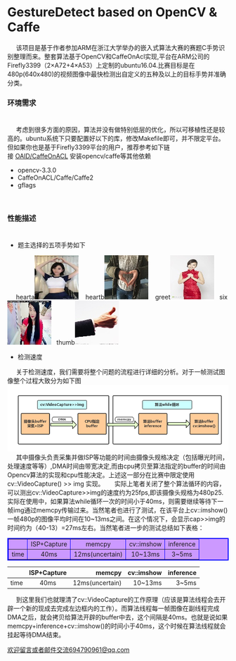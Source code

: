 # GestureDetect based on OpenCV & Caffe
&nbsp;&nbsp;&nbsp;&nbsp;&nbsp;该项目是基于作者参加ARM在浙江大学举办的嵌入式算法大赛的赛题C手势识别整理而来。整套算法基于OpenCV和CaffeOnAcl实现,平台在ARM公司的Firefly3399（2×A72+4×A53）上定制的ubuntu16.04.比赛目标是在480p(640x480)的视频图像中最快检测出自定义的五种及以上的目标手势并准确分类。
 


### 环境需求
#
&nbsp;&nbsp;&nbsp;&nbsp;&nbsp;考虑到很多方面的原因，算法并没有做特别低层的优化，所以可移植性还是较高的。ubuntu系统下只要配置好以下的库，修改Makefile即可，并不限定平台。但如果你也是基于Firefly3399平台的用户，推荐参考如下链接&nbsp;[OAID/CaffeOnACL](https://github.com/OAID/CaffeOnACL/blob/master/acl_openailab/installation.md)&nbsp;安装opencv/caffe等其他依赖

- opencv-3.3.0
- CaffeOnACL/Caffe/Caffe2
- gflags

</br>


### 性能描述
#
- 题主选择的五项手势如下

&nbsp;&nbsp;&nbsp;&nbsp;&nbsp;hearta![hearta](example/heart_a.jpg )   &nbsp;&nbsp; heartb![heartb](example/heart_b.jpg)   &nbsp;&nbsp; greet![greet](example/greet.jpg)  &nbsp;&nbsp;six![six](example/six.jpg)   &nbsp;&nbsp;thumb![thumb](example/thumb.jpg)

- 检测速度

&nbsp;&nbsp;&nbsp;&nbsp;&nbsp;关于检测速度，我们需要将整个问题的流程进行详细的分析。对于一帧测试图像整个过程大致分为如下图
![](example/ISP.png)
&nbsp;&nbsp;&nbsp;&nbsp;&nbsp;其中摄像头负责采集并做ISP等功能的时间由摄像头规格决定（包括曝光时间，处理速度等等）,DMA时间由带宽决定,而由cpu拷贝至算法指定的buffer的时间由Opencv算法的实现和cpu性能决定。上述这一部分在比赛中限定使用cv::VideoCapture() >> img 实现。
&nbsp;&nbsp;&nbsp;&nbsp;&nbsp;实际上笔者关闭了整个算法循环的内容，可以测出cv::VideoCapture>>img的速度约为25fps,即该摄像头规格为480p25.实际在使用中，如果算法while循环一次的时间小于40ms，则需要继续等待下一帧img通过memcpy传输过来。当然笔者也进行了测试，在该平台上cv::imshow()一帧480p的图像平均时间在10~13ms之间。在这个情况下，会显示cap>>img的时间约为（40-13）=27ms左右。当然笔者进一步的测试总结如下表格：

<table width="85%" border="2" cellspacing="2" cellpadding="4" bgcolor="#CC99FF" bordercolor="#0000FF" align="center" >
<tr>
<td style="text-align:center">&nbsp;</td>
<td style="text-align:center">ISP+Capture</td>
<td style="text-align:center">memcpy</td>
<td style="text-align:center">cv::imshow</td>
<td style="text-align:center">inference</td>
</tr>
<tr>
<td style="text-align:center">time</td>
<td style="text-align:center">40ms</td>
<td style="text-align:center">12ms(uncertain)</td>
<td style="text-align:center">10~13ms</td>
<td style="text-align:center">3~5ms</td>
</tr>
</table>

| | ISP+Capture  | memcpy |cv::imshow|inference|
| ------------- |:-------------:| -----:|-------------:|-------------:|
| time     | 40ms| 12ms(uncertain) |10~13ms| 3~5ms|


&nbsp;&nbsp;&nbsp;&nbsp;&nbsp;到这里我们也就理清了cv::VideoCapture的工作原理（应该是算法线程会去开辟一个新的现成去完成左边框内的工作）。而算法线程每一帧图像在副线程完成DMA之后，就会拷贝给算法开辟的buffer中去，这个间隔是40ms。也就是说如果memcpy+inference+cv::imshow()的时间小于40ms，这个时候在算法线程就会挂起等待DMA结束。


欢迎留言或者邮件交流694790961@qq.com


			
			
